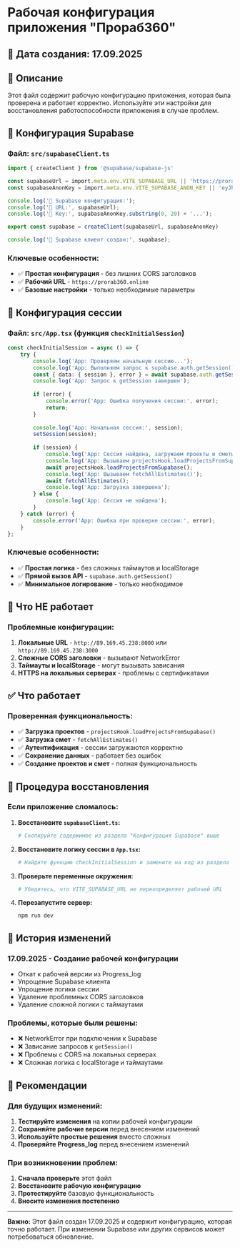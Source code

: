 # Рабочая конфигурация приложения "Прораб360"

## 📅 Дата создания: 17.09.2025

## 🎯 Описание
Этот файл содержит рабочую конфигурацию приложения, которая была проверена и работает корректно. Используйте эти настройки для восстановления работоспособности приложения в случае проблем.

## 🔧 Конфигурация Supabase

### Файл: `src/supabaseClient.ts`

```typescript
import { createClient } from '@supabase/supabase-js'

const supabaseUrl = import.meta.env.VITE_SUPABASE_URL || 'https://prorab360.online' // Рабочий URL из Progress_log
const supabaseAnonKey = import.meta.env.VITE_SUPABASE_ANON_KEY || 'eyJhbGciOiJIUzI1NiIsInR5cCI6IkpXVCJ9.eyAgCiAgICAicm9sZSI6ICJhbm9uIiwKICAgICJpc3MiOiAic3VwYWJhc2UtZGVtbyIsCiAgICAiaWF0IjogMTY0MTc2OTIwMCwKICAgICJleHAiOiAxNzk5NTM1NjAwCn0.dc_X5iR_VP_qT0zsiyj_I_OZ2T9FtRU2BBNWN8Bu4GE' // Замени на реальный ключ

console.log('🔧 Supabase конфигурация:');
console.log('🔧 URL:', supabaseUrl);
console.log('🔧 Key:', supabaseAnonKey.substring(0, 20) + '...');

export const supabase = createClient(supabaseUrl, supabaseAnonKey)

console.log('🔧 Supabase клиент создан:', supabase);
```

### Ключевые особенности:
- ✅ **Простая конфигурация** - без лишних CORS заголовков
- ✅ **Рабочий URL** - `https://prorab360.online`
- ✅ **Базовые настройки** - только необходимые параметры

## 🔐 Конфигурация сессии

### Файл: `src/App.tsx` (функция `checkInitialSession`)

```typescript
const checkInitialSession = async () => {
    try {
        console.log('App: Проверяем начальную сессию...');
        console.log('App: Выполняем запрос к supabase.auth.getSession()...');
        const { data: { session }, error } = await supabase.auth.getSession();
        console.log('App: Запрос к getSession завершен');
        
        if (error) {
            console.error('App: Ошибка получения сессии:', error);
            return;
        }
        
        console.log('App: Начальная сессия:', session);
        setSession(session);
        
        if (session) {
            console.log('App: Сессия найдена, загружаем проекты и сметы...');
            console.log('App: Вызываем projectsHook.loadProjectsFromSupabase()');
            await projectsHook.loadProjectsFromSupabase();
            console.log('App: Вызываем fetchAllEstimates()');
            await fetchAllEstimates();
            console.log('App: Загрузка завершена');
        } else {
            console.log('App: Сессия не найдена');
        }
    } catch (error) {
        console.error('App: Ошибка при проверке сессии:', error);
    }
};
```

### Ключевые особенности:
- ✅ **Простая логика** - без сложных таймаутов и localStorage
- ✅ **Прямой вызов API** - `supabase.auth.getSession()`
- ✅ **Минимальное логирование** - только необходимое

## 🚫 Что НЕ работает

### Проблемные конфигурации:
1. **Локальные URL** - `http://89.169.45.238:8000` или `http://89.169.45.238:3000`
2. **Сложные CORS заголовки** - вызывают NetworkError
3. **Таймауты и localStorage** - могут вызывать зависания
4. **HTTPS на локальных серверах** - проблемы с сертификатами

## ✅ Что работает

### Проверенная функциональность:
- ✅ **Загрузка проектов** - `projectsHook.loadProjectsFromSupabase()`
- ✅ **Загрузка смет** - `fetchAllEstimates()`
- ✅ **Аутентификация** - сессии загружаются корректно
- ✅ **Сохранение данных** - работает без ошибок
- ✅ **Создание проектов и смет** - полная функциональность

## 🔄 Процедура восстановления

### Если приложение сломалось:

1. **Восстановите `supabaseClient.ts`:**
   ```bash
   # Скопируйте содержимое из раздела "Конфигурация Supabase" выше
   ```

2. **Восстановите логику сессии в `App.tsx`:**
   ```bash
   # Найдите функцию checkInitialSession и замените на код из раздела "Конфигурация сессии"
   ```

3. **Проверьте переменные окружения:**
   ```bash
   # Убедитесь, что VITE_SUPABASE_URL не переопределяет рабочий URL
   ```

4. **Перезапустите сервер:**
   ```bash
   npm run dev
   ```

## 📝 История изменений

### 17.09.2025 - Создание рабочей конфигурации
- Откат к рабочей версии из Progress_log
- Упрощение Supabase клиента
- Упрощение логики сессии
- Удаление проблемных CORS заголовков
- Удаление сложной логики с таймаутами

### Проблемы, которые были решены:
- ❌ NetworkError при подключении к Supabase
- ❌ Зависание запросов к `getSession()`
- ❌ Проблемы с CORS на локальных серверах
- ❌ Сложная логика с localStorage и таймаутами

## 🎯 Рекомендации

### Для будущих изменений:
1. **Тестируйте изменения** на копии рабочей конфигурации
2. **Сохраняйте рабочие версии** перед внесением изменений
3. **Используйте простые решения** вместо сложных
4. **Проверяйте Progress_log** перед внесением изменений

### При возникновении проблем:
1. **Сначала проверьте** этот файл
2. **Восстановите рабочую конфигурацию**
3. **Протестируйте** базовую функциональность
4. **Вносите изменения постепенно**

---
**Важно:** Этот файл создан 17.09.2025 и содержит конфигурацию, которая точно работает. При изменении Supabase или других сервисов может потребоваться обновление.
